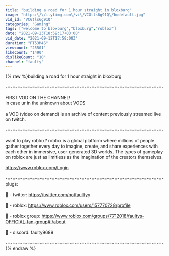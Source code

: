 ```yaml
---
title: "building a road for 1 hour straight in bloxburg"
image: "https:\/\/i.ytimg.com\/vi\/VCGtls6g91Q\/hqdefault.jpg"
vid_id: "VCGtls6g91Q"
categories: "Gaming"
tags: ["welcome to bloxburg","bloxburg","roblox"]
date: "2021-09-23T18:59:17+03:00"
vid_date: "2021-09-12T17:58:08Z"
duration: "PT53M4S"
viewcount: "25501"
likeCount: "1490"
dislikeCount: "10"
channel: "faulty"
---
```

{% raw %}building a road for 1 hour straight in bloxburg<br /><br />-=-=-=-=-=-=-=-=-=-=-=-=-=-=-=-=-=-=-==-=-=-=-=-=-=-=-=-=-=-=-=-<br /><br />FIRST VOD ON THE CHANNEL! <br />in case ur in the unknown about VODS<br /><br />a VOD (video on demand) is an archive of content previously streamed live on twitch.<br /><br />-=-=-=-=-=-=-=-=-=-=-=-=-=-=-=-=-=-=-==-=-=-=-=-=-=-=-=-=-=-=-=-<br /><br />want to play roblox? roblox is a global platform where millions of people gather together every day to imagine, create, and share experiences with each other in immersive, user-generated 3D worlds. The types of gameplay on roblox are just as limitless as the imagination of the creators themselves.<br /><br /><a rel="nofollow" target="blank" href="https://www.roblox.com/Login">https://www.roblox.com/Login</a><br /><br />-=-=-=-=-=-=-=-=-=-=-=-=-=-=-=-=-=-=-==-=-=-=-=-=-=-=-=-=-=-=-=-<br />plugs: <br /><br />🍣 - twitter: <a rel="nofollow" target="blank" href="https://twitter.com/notfaulltyy">https://twitter.com/notfaulltyy</a><br /><br />🍣 - roblox: <a rel="nofollow" target="blank" href="https://www.roblox.com/users/157770728/profile">https://www.roblox.com/users/157770728/profile</a><br /><br />🍣 - roblox group: <a rel="nofollow" target="blank" href="https://www.roblox.com/groups/7712018/faultys-OFFICIAL-fan-group#!/about">https://www.roblox.com/groups/7712018/faultys-OFFICIAL-fan-group#!/about</a><br /><br />🍣 - discord: faulty9689<br /><br />-=-=-=-=-=-=-=-=-=-=-=-=-=-=-=-=-=-=-==-=-=-=-=-=-=-=-=-=-=-=-=-{% endraw %}
